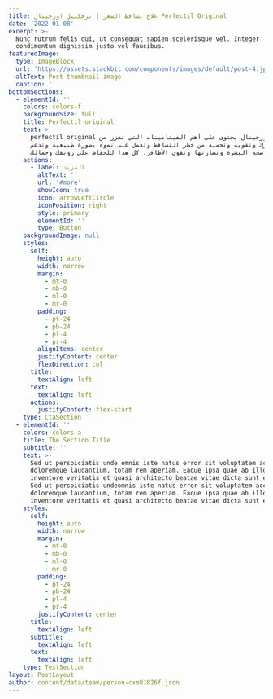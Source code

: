 ```yaml
---
title: علاج تساقط الشعر | برفكتيل اورجينال Perfectil Original
date: '2022-01-08'
excerpt: >-
  Nunc rutrum felis dui, ut consequat sapien scelerisque vel. Integer
  condimentum dignissim justo vel faucibus.
featuredImage:
  type: ImageBlock
  url: 'https://assets.stackbit.com/components/images/default/post-4.jpeg'
  altText: Post thumbnail image
  caption: ''
bottomSections:
  - elementId: ''
    colors: colors-f
    backgroundSize: full
    title: Perfectil original
    text: >
      perfectil original برفكتيل اورجينال يحتوى على أهم الفيتامينات التي تعزز من
      صحة شعرك وتقويه وتحميه من خطر التساقط وتعمل على نموه بصورة طبيعية وتدعم
      صحة البشرة ونضارتها وتقوي الأظافر، كل هذا للحفاظ على رونقك وجمالك.
    actions:
      - label: المزيد
        altText: ''
        url: '#more'
        showIcon: true
        icon: arrowLeftCircle
        iconPosition: right
        style: primary
        elementId: ''
        type: Button
    backgroundImage: null
    styles:
      self:
        height: auto
        width: narrow
        margin:
          - mt-0
          - mb-0
          - ml-0
          - mr-0
        padding:
          - pt-24
          - pb-24
          - pl-4
          - pr-4
        alignItems: center
        justifyContent: center
        flexDirection: col
      title:
        textAlign: left
      text:
        textAlign: left
      actions:
        justifyContent: flex-start
    type: CtaSection
  - elementId: ''
    colors: colors-a
    title: The Section Title
    subtitle: ''
    text: >-
      Sed ut perspiciatis unde omnis iste natus error sit voluptatem accusantium
      doloremque laudantium, totam rem aperiam. Eaque ipsa quae ab illo
      inventore veritatis et quasi architecto beatae vitae dicta sunt explicabo.
      Sed ut perspiciatis undeomnis iste natus error sit voluptatem accusantium
      doloremque laudantium, totam rem aperiam. Eaque ipsa quae ab illo
      inventore veritatis et quasi architecto beatae vitae dicta sunt explicabo.
    styles:
      self:
        height: auto
        width: narrow
        margin:
          - mt-0
          - mb-0
          - ml-0
          - mr-0
        padding:
          - pt-24
          - pb-24
          - pl-4
          - pr-4
        justifyContent: center
      title:
        textAlign: left
      subtitle:
        textAlign: left
      text:
        textAlign: left
    type: TextSection
layout: PostLayout
author: content/data/team/person-cxm81826f.json
---
```

